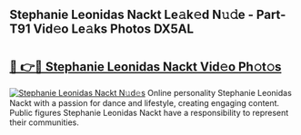 ## Stephanie Leonidas Nackt Le𝚊k𝚎d N𝚞𝚍e - Part-T91 Vid𝚎o Le𝚊ks Photos DX5AL

# <h2><a href="http://fbaskjz.evod.top/?m=Stephanie+Leonidas+Nackt">🔗 👉🔴 Stephanie Leonidas Nackt Vid𝚎o Ph𝚘t𝚘s</a></h2>

[![Stephanie Leonidas Nackt N𝚞d𝚎s](https://i.imgur.com/8V9OHl7.gif)](http://fbaskjz.evod.top/?m=Stephanie+Leonidas+Nackt)
Online personality Stephanie Leonidas Nackt with a passion for dance and lifestyle, creating engaging content. Public figures Stephanie Leonidas Nackt have a responsibility to represent their communities. 
